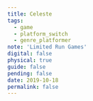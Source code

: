 ```yaml
---
title: Celeste
tags:
  - game
  - platform_switch
  - genre_platformer
note: 'Limited Run Games'
digital: false
physical: true
guide: false
pending: false
date: 2019-10-18
permalink: false
---
```

